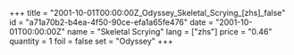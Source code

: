 +++
title = "2001-10-01T00:00:00Z_Odyssey_Skeletal_Scrying_[zhs]_false"
id = "a71a70b2-b4ea-4f50-90ce-efa1a65fe476"
date = "2001-10-01T00:00:00Z"
name = "Skeletal Scrying"
lang = ["zhs"]
price = "0.46"
quantity = 1
foil = false
set = "Odyssey"
+++
